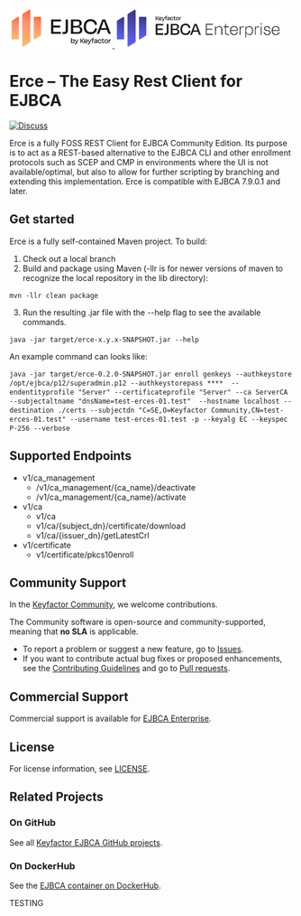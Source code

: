 <!--EJBCA Community logo -->
<a href="https://ejbca.org">
    <img src=".github/images/community-ejbca.png?raw=true)" alt="EJBCA logo" title="EJBCA" height="70" />
</a>
<!--EJBCA Enterprise logo -->
<a href="https://www.keyfactor.com/products/ejbca-enterprise/">
    <img src=".github/images/keyfactor-ejbca-enterprise.png?raw=true)" alt="EJBCA logo" title="EJBCA" height="70" />
</a>

# Erce – The Easy Rest Client for EJBCA 
[![Discuss](https://img.shields.io/badge/discuss-ejbca-ce?style=flat)](https://github.com/Keyfactor/ejbca-ce/discussions) 

Erce is a fully FOSS REST Client for EJBCA Community Edition. Its purpose is to act as a REST-based alternative to the EJBCA CLI and other enrollment protocols such as SCEP and CMP in environments where the UI is not available/optimal, but also to allow for further scripting by branching and extending this implementation. Erce is compatible with EJBCA 7.9.0.1 and later. 

## Get started 

Erce is a fully self-contained Maven project. To build:

1. Check out a local branch 
2. Build and package using Maven (-llr is for newer versions of maven to recognize the local repository in the lib directory):
```
mvn -llr clean package
```
3. Run the resulting .jar file with the --help flag to see the available commands. 

```
java -jar target/erce-x.y.x-SNAPSHOT.jar --help
```
An example command can looks like:

```
java -jar target/erce-0.2.0-SNAPSHOT.jar enroll genkeys --authkeystore /opt/ejbca/p12/superadmin.p12 --authkeystorepass ****  --endentityprofile "Server" --certificateprofile "Server" --ca ServerCA --subjectaltname "dnsName=test-erces-01.test"  --hostname localhost --destination ./certs --subjectdn "C=SE,O=Keyfactor Community,CN=test-erces-01.test" --username test-erces-01.test -p --keyalg EC --keyspec P-256 --verbose
```

## Supported Endpoints

- v1/ca_management
  - /v1/ca_management/{ca_name}/deactivate
  - /v1/ca_management/{ca_name}/activate
- v1/ca
  - v1/ca
  - v1/ca/{subject_dn}/certificate/download
  - v1/ca/{issuer_dn}/getLatestCrl
- v1/certificate
  - v1/certificate/pkcs10enroll 

## Community Support
In the [Keyfactor Community](https://www.keyfactor.com/community/), we welcome contributions. 

The Community software is open-source and community-supported, meaning that **no SLA** is applicable.

* To report a problem or suggest a new feature, go to [Issues](../../issues).
* If you want to contribute actual bug fixes or proposed enhancements, see the [Contributing Guidelines](CONTRIBUTING.md) and go to [Pull requests](../../pulls).

## Commercial Support

Commercial support is available for [EJBCA Enterprise](https://www.keyfactor.com/products/ejbca-enterprise/).

## License
For license information, see [LICENSE](LICENSE). 

## Related Projects
### On GitHub
See all [Keyfactor EJBCA GitHub projects](https://github.com/orgs/Keyfactor/repositories?q=ejbca). 

### On DockerHub
See the [EJBCA container on DockerHub](https://hub.docker.com/r/keyfactor/ejbca-ce).

TESTING
